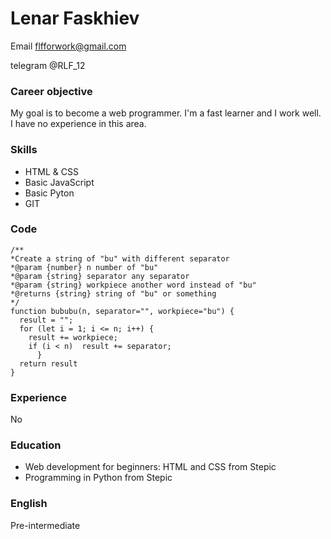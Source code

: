 
# Lenar Faskhiev


Email flfforwork@gmail.com

telegram @RLF_12

### Career objective

My goal is to become a web programmer. I'm a fast learner and I work well.
I have no experience in this area.

### Skills

* HTML & CSS
* Basic JavaScript
* Basic Pyton
* GIT


### Code

```
/**
*Create a string of "bu" with different separator
*@param {number} n number of "bu"
*@param {string} separator any separator
*@param {string} workpiece another word instead of "bu"
*@returns {string} string of "bu" or something
*/
function bububu(n, separator="", workpiece="bu") {
  result = "";
  for (let i = 1; i <= n; i++) {
    result += workpiece;
    if (i < n)  result += separator;    
      }  
  return result
}
```


### Experience

No

### Education

* Web development for beginners: HTML and CSS from Stepic
* Programming in Python from Stepic

### English

Pre-intermediate
